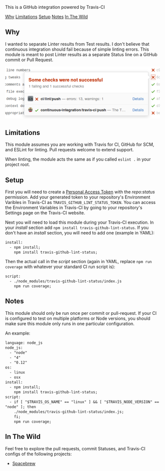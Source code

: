 This is a GitHub integration powered by Travis-CI

[Why](#why)
[Limitations](#limitations)
[Setup](#setup)
[Notes](#notes)
[In The Wild](#in-the-wild)

## Why
I wanted to separate Linter results from Test results. 
I don't believe that continuous integration should fail because 
of simple linting errors. 
This module is meant to post Linter results as a separate Status 
line on a GitHub commit or Pull Request.

![Example](example.png)

## Limitations
This module assumes you are working with Travis for CI, 
GitHub for SCM, and ESLint for linting. 
Pull requests welcome to extend support.

When linting, the module acts the same as if you called `eslint .` 
in your project root.

## Setup
First you will need to create a [Personal Access Token][0] with 
the *repo:status* permission. 
Add your generated token to your repository's Environment Varibles 
in Travis-CI as `TRAVIS_GITHUB_LINT_STATUS_TOKEN`. 
You can access the Environment Variables in Travis-CI by going 
to your repository's Settings page on the Travis-CI website.

Next you will need to load this module during your Travis-CI execution. 
In your _install_ section add `npm install travis-github-lint-status`. 
If you don't have an _install_ section, you will need to add one 
(example in YAML):
```
install:
  - npm install;
    npm install travis-github-lint-status;
```

Then the actual call in the _script_ section 
(again in YAML, replace `npm run coverage` with whatever your 
standard CI run script is):
```
script:
  - ./node_modules/travis-github-lint-status/index.js
    npm run coverage;
```

## Notes
This module should only be run once per commit or pull-request.
If your CI is configured to test on multiple platforms or Node versions, 
you should make sure this module only runs in one particular configuration.

An example:
```
language: node_js
node_js:
  - "node"
  - "4"
  - "0.12"
os:
  - linux
  - osx
install:
  - npm install;
    npm install travis-github-lint-status;
script:
  - if [ "$TRAVIS_OS_NAME" == "linux" ] && [ "$TRAVIS_NODE_VERSION" == "node" ]; then
    ./node_modules/travis-github-lint-status/index.js;
    fi;
    npm run coverage;
```

## In The Wild
Feel free to explore the pull requests, commit Statuses, and Travis-CI configs
of the following projects:

* [Spacebrew][1]


[0]: https://github.com/settings/tokens
[1]: https://github.com/quinkennedy/spacebrew
